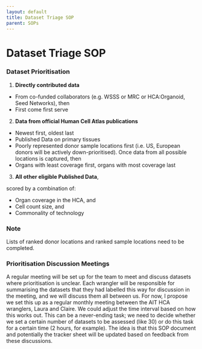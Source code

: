 ```yaml
---
layout: default
title: Dataset Triage SOP
parent: SOPs
---
```


# Dataset Triage SOP

### Dataset Prioritisation

1. **Directly contributed data** 
  - From co-funded collaborators (e.g. WSSS or MRC or HCA:Organoid, Seed Networks), then
  - First come first serve
 
2. **Data from official Human Cell Atlas publications**
  - Newest first, oldest last
  - Published Data on primary tissues
  - Poorly represented donor sample locations first (i.e. US, European donors will be actively down-prioritised). Once data from all possible locations is captured, then
  - Organs with least coverage first, organs with most coverage last
 
3. **All other eligible Published Data**, 

 scored by a combination of:

  - Organ coverage in the HCA, and
  - Cell count size, and
  - Commonality of technology

### Note
Lists of ranked donor locations and ranked sample locations need to be completed.

### Prioritisation Discussion Meetings

A regular meeting will be set up for the team to meet and discuss datasets where prioritisation is unclear. Each wrangler will be responsible for summarising the datasets that they had labelled this way for discussion in the meeting, and we will discuss them all between us. For now, I propose we set this up as a regular monthly meeting between the AIT HCA wranglers, Laura and Claire. We could adjust the time interval based on how this works out. This can be a never-ending task; we need to decide whether we set a certain number of datasets to be assessed (like 30) or do this task for a certain time (2 hours, for example). The idea is that this SOP document and potentially the tracker sheet will be updated based on feedback from these discussions.
